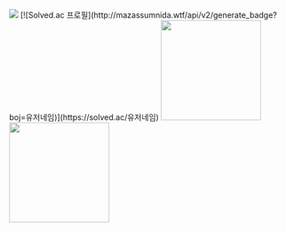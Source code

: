 <img src="https://img.shields.io/badge/JAVA-#FF9E0F?style=flat-square&logo=JAVA&logoColor=white"/>
[![Solved.ac 프로필](http://mazassumnida.wtf/api/v2/generate_badge?boj=유저네임)](https://solved.ac/유저네임)

  <img height="180em" src="https://github-readme-stats.vercel.app/api?username=LeeYongSung&show_icons=true&include_all_commits=true&bg_color=30,e96443,904e95&title_color=fff&text_color=fff">
  <img height="180em" src="https://github-readme-stats.vercel.app/api/top-langs/?username=LeeYongSung&layout=compact&bg_color=30,e96443,904e95&title_color=fff&text_color=fff">
</p>
